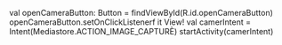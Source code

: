 val openCameraButton: Button = findViewById(R.id.openCameraButton)
openCameraButton.setOnClickListenerf it View!
val camerIntent = Intent(Mediastore.ACTION_IMAGE_CAPTURÈ)
startActivity(camerIntent)

